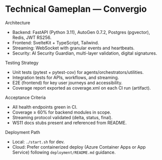 # Technical Gameplan — Convergio

Architecture
- Backend: FastAPI (Python 3.11), AutoGen 0.7.2, Postgres (pgvector), Redis, JWT RS256.
- Frontend: SvelteKit + TypeScript, Tailwind.
- Streaming: WebSocket with granular events and heartbeats.
- Security: AI Security Guardian, multi-layer validation, digital signatures.

Testing Strategy
- Unit tests (pytest + pytest-cov) for agents/orchestrators/utilities.
- Integration tests for APIs, workflows, and streaming.
- E2E (frontend) for key user journeys and accessibility.
- Coverage report exported as coverage.xml on each CI run (artifact).

Acceptance Criteria
- All health endpoints green in CI.
- Coverage ≥ 60% for backend modules in scope.
- Streaming protocol validated (delta, status, final).
- WS11 docs stubs present and referenced from README.

Deployment Path
- Local: `./start.sh` for dev.
- Cloud: Prefer containerized deploy (Azure Container Apps or App Service) following `deployment/README.md` guidance.
